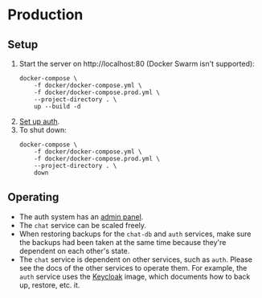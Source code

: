 # Production

## Setup

1. Start the server on http://localhost:80 (Docker Swarm isn't supported):
    ```
    docker-compose \
        -f docker/docker-compose.yml \
        -f docker/docker-compose.prod.yml \
        --project-directory . \
        up --build -d
    ```
1. [Set up auth](auth_setup.md).
1. To shut down:
    ```
    docker-compose \
        -f docker/docker-compose.yml \
        -f docker/docker-compose.prod.yml \
        --project-directory . \
        down
    ```

## Operating

- The auth system has an [admin panel](auth_admin_panel.md).
- The `chat` service can be scaled freely.
- When restoring backups for the `chat-db` and `auth` services, make sure the backups had been taken at the same time because they're dependent on each other's state.
- The `chat` service is dependent on other services, such as `auth`. Please see the docs of the other services to operate them. For example, the `auth` service uses the [Keycloak](https://hub.docker.com/r/jboss/keycloak) image, which documents how to back up, restore, etc. it.